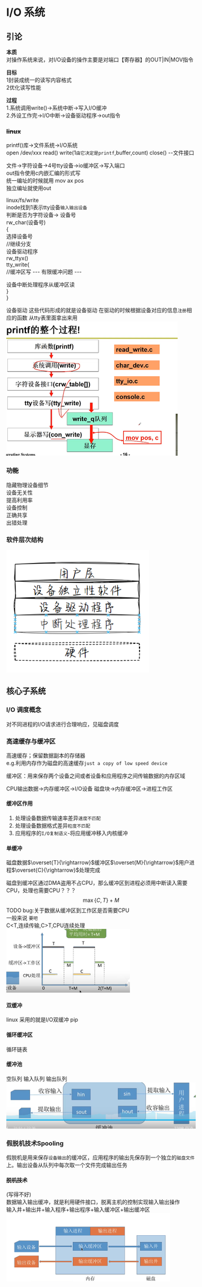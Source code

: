 # I/O 系统
## 引论
**本质**  
对操作系统来说，对I/O设备的操作主要是对端口【寄存器】的OUT|IN|MOV指令

**目标**  
1封装成统一的读写内容格式   
2优化读写性能

**过程**  
1.系统调用write()→系统中断→写入I/O缓冲   
2.外设工作完→I/O中断→设备驱动程序→out指令  
### ~~linux~~
printf()库→文件系统→I/O系统   
open /dev/xxx read() write(1`由它决定是printf`,buffer,count) close()  --文件接口

文件→字符设备→4号tty设备→io缓冲区→写入端口  
out指令使用c内嵌汇编的形式写   
统一编址的时候就用 mov ax pos    
独立编址就使用out


linux/fs/write  
inode找到1表示tty设备`输入输出设备`   
判断是否为字符设备→ 设备号   
rw_char(设备号)  
{  
    选择设备号  
    //继续分支  
    设备驱动程序  
    rw_ttyx()  
       tty_write{  
//缓冲区写 --- 有限缓冲问题 ---  

设备中断处理程序从缓冲区读  
     }  
}  

设备驱动 这些代码形成的就是设备驱动 在驱动的时候根据设备对应的信息`注册`相应的函数 从tty表里面拿出来用
![Alt text](images/OS_ep5_image-10.png)  
### ~~功能~~
隐藏物理设备细节  
设备无关性  
提高利用率  
设备控制  
正确共享  
出错处理
### 软件层次结构
![Alt text](images/OS_ep5_image-11.png)
## 核心子系统
### **I/O 调度**概念
对不同进程的I/O请求进行合理响应，见磁盘调度
### 高速缓存与缓冲区
高速缓存；保留数据副本的存储器  
e.g.利用内存作为磁盘的高速缓存`just a copy of low speed device`

缓冲区：用来保存两个设备之间或者设备和应用程序之间传输数据的内存区域  

CPU输出数据→内存缓冲区→I/O设备
磁盘块→内存缓冲区→进程工作区
#### 缓冲区作用
1. 处理设备数据传输速率差异`速度不匹配`  
2. 处理设备数据格式差异`粒度不匹配`  
3. 应用程序的`I/O复制语义`-将应用缓冲移入内核缓冲
#### 单缓冲
磁盘数据$\overset{T}{\rightarrow}$缓冲区$\overset{M}{\rightarrow}$用户进程$\overset{C}{\rightarrow}$处理完成

磁盘到缓冲区通过DMA盗用不占CPU，那么缓冲区到进程必须用中断读入需要CPU，处理也需要CPU？？？
$$
\max\{C,T\}+M
$$
TODO bug:关于数据从缓冲区到工作区是否需要CPU  
一般来说 `要吧`   
C<T,连续传输,C>T,CPU连续处理 
![Alt text](images/OS_ep5_image-7.png)
#### 双缓冲
linux 采用的就是I/O双缓冲 pip
#### 循环缓冲区
循环链表
#### 缓冲池
空队列
输入队列
输出队列
![Alt text](images/OS_ep5_image-8.png)
### 假脱机技术Spooling
假脱机是用来保存`设备输出`的缓冲区，应用程序的输出先保存到一个独立的`磁盘文件`上。输出设备从队列中每次取一个文件完成输出任务
#### ~~脱机技术~~
(写得不好)   
数据输入输出缓冲，就是利用硬件接口，脱离主机的控制实现输入输出操作  
输入井+输出井+输入程序+输出程序+输入缓冲区+输出缓冲区
![Alt text](images/OS_ep5_image-4.png)




